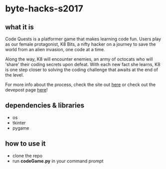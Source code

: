 # byte-hacks-s2017

## what it is
Code Quests is a platformer game that makes learning code fun. Users play
as our female protagonist, K8 Bits, a nifty hacker on a journey to save
the world from an alien invasion, one code at a time.

Along the way, K8 will encounter enemies, an army of octocats who
will 'share' their coding secrets upon defeat. With each new
fact she learns, K8 is one step closer to solving the coding
challenge that awaits at the end of the level.

For more info about the process, check the site out [here](http://www.codequests.tech/)
or check out the devepost page [here](https://devpost.com/software/code-quest-eclb59)!

## dependencies & libraries
* os
* tkinter
* pygame

## how to use it
* clone the repo
* run **codeGame.py** in your command prompt
